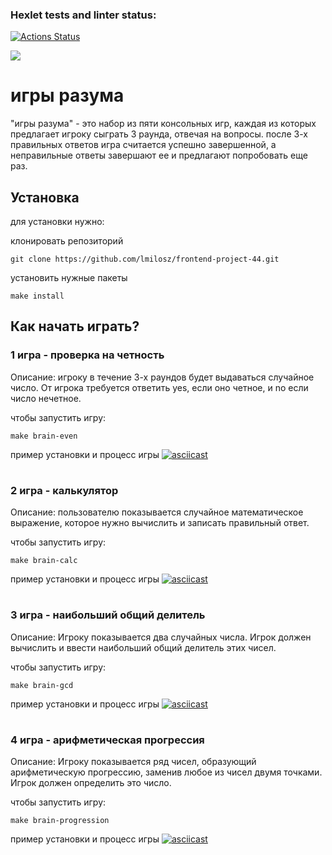 ### Hexlet tests and linter status:
[![Actions Status](https://github.com/lmilosz/frontend-project-44/workflows/hexlet-check/badge.svg)](https://github.com/lmilosz/frontend-project-44/actions)

<a href="https://codeclimate.com/github/lmilosz/frontend-project-44/maintainability"><img src="https://api.codeclimate.com/v1/badges/e5a92c15032978165fba/maintainability" /></a>

# игры разума 
"игры разума" - это набор из пяти консольных игр, каждая из которых предлагает игроку сыграть 3 раунда, отвечая на вопросы. после 3-х правильных ответов игра считается успешно завершенной, а неправильные ответы завершают ее и предлагают попробовать еще раз.
## Установка
для установки нужно: 

клонировать репозиторий
```
git clone https://github.com/lmilosz/frontend-project-44.git
```
установить нужные пакеты
```
make install
```


## Как начать играть?

### 1 игра - проверка на четность
Описание: 
игроку в течение 3-х раундов будет выдаваться случайное число. От игрока требуется ответить yes, если оно четное, и no если число нечетное.

чтобы запустить игру:
```
make brain-even
```
пример установки и процесс игры
[![asciicast](https://asciinema.org/a/KZkvqd864nG5MDnHNbtm6CT7j.svg)](https://asciinema.org/a/KZkvqd864nG5MDnHNbtm6CT7j)
#
### 2 игра - калькулятор
Описание: 
пользователю показывается случайное математическое выражение, которое нужно вычислить и записать правильный ответ.

чтобы запустить игру:
```
make brain-calc
```
пример установки и процесс игры
[![asciicast](https://asciinema.org/a/902wisrEHb6nToRQpppHSpen1.svg)](https://asciinema.org/a/902wisrEHb6nToRQpppHSpen1)
#
### 3 игра - наибольший общий делитель
Описание: 
Игроку показывается два случайных числа. Игрок должен вычислить и ввести наибольший общий делитель этих чисел.

чтобы запустить игру:
```
make brain-gcd
```
пример установки и процесс игры
[![asciicast](https://asciinema.org/a/YOwee4iNO53lSgko9Fe45rQPj.svg)](https://asciinema.org/a/YOwee4iNO53lSgko9Fe45rQPj)
#
### 4 игра - арифметическая прогрессия
Описание: 
Игроку показывается ряд чисел, образующий арифметическую прогрессию, заменив любое из чисел двумя точками. Игрок должен определить это число.

чтобы запустить игру:
```
make brain-progression
```
пример установки и процесс игры
[![asciicast](https://asciinema.org/a/Ymuu71TxyO8Lr5zqgiw6BbhnX.svg)](https://asciinema.org/a/Ymuu71TxyO8Lr5zqgiw6BbhnX)